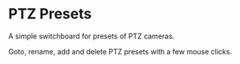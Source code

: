 # PTZ Presets

A simple switchboard for presets of PTZ cameras.

Goto, rename, add and delete PTZ presets with a few mouse clicks.

